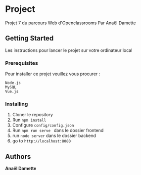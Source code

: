 # Project

Projet 7 du parcours Web d'Openclassrooms
Par Anaël Damette

## Getting Started

Les instructions pour lancer le projet sur votre ordinateur local

### Prerequisites

Pour installer ce projet veuillez vous procurer :

```
Node.js
MySQL
Vue.js
```

### Installing

1. Cloner le repository
2. Run ```npm install```
3. Configure ```config/config.json```
4. Run ```npm run serve ``` dans le dossier frontend
5. run ``` node server ``` dans le dossier backend
6. go to ```http://localhost:8080```

## Authors

 **Anaël Damette** 
